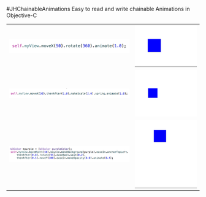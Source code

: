 #JHChainableAnimations
Easy to read and write chainable Animations in Objective-C

<table>
<tr>
<td width="65%">
<img src="./img/JHChainableAnimationsExample1.png" ></img>
</td>
<td width=35%">
<img src="./gifs/JHChainableAnimationsExample1.gif"></img>
</td>
</tr>
<tr>
<td width="65%">
<img src="./img/JHChainableAnimationsExample2.png" ></img>
</td>
<td width="35%">
<img src="./gifs/JHChainableAnimationsExample2.gif"></img>
</td>
</tr>
<tr>
<td width="65%">
<img src="./img/JHChainableAnimationsExample3.png" ></img>
</td>
<td width="35%">
<img src="./gifs/JHChainableAnimationsExample3.gif" ></img>
</td>
</tr>
</table>


